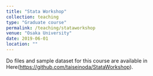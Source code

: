 ```yaml
---
title: "Stata Workshop"
collection: teaching
type: "Graduate course"
permalink: /teaching/stataworkshop
venue: "Osaka University"
date: 2019-06-01
location: ""
---
```

Do files and sample dataset for this course are available in Here(https://github.com/taiseinoda/StataWorkshop).
